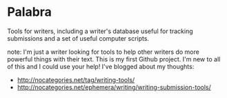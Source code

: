 # Palabra

Tools for writers, including a writer's database useful for tracking submissions and a set of useful computer scripts.  

note: I'm just a writer looking for tools to help other writers do more powerful things with their text. This is my first Github project. I'm new to all of this and I could use your help! I've blogged about my thoughts: 

- http://nocategories.net/tag/writing-tools/ 
- http://nocategories.net/ephemera/writing/writing-submission-tools/



